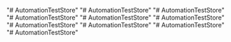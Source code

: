 "# AutomationTestStore" 
"# AutomationTestStore" 
"# AutomationTestStore" 
"# AutomationTestStore" 
"# AutomationTestStore" 
"# AutomationTestStore" 
"# AutomationTestStore" 
"# AutomationTestStore" 
"# AutomationTestStore" 
"# AutomationTestStore" 

